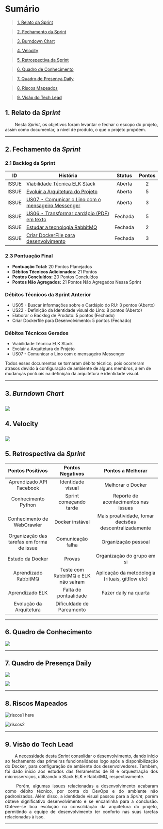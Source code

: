 # Sumário

>[1. Relato da Sprint](#1-relato-da-sprint)

>[2. Fechamento da Sprint](#2-fechamento-da-sprint)

>[3. Burndown Chart](#3-brundown-chart)

>[4. Velocity](#4-velocity)

>[5. Retrospectiva da Sprint](#5-retrospectiva-da-sprint)

>[6. Quadro de Conhecimento](#6-quadro-de-conhecimentos)

>[7. Quadro de Presença Daily](#7-quadro-de-presença-daily)

>[8. Riscos Mapeados](#8-riscos-mapeados)

>[9. Visão do Tech Lead](#9-visão-do-tech-lead)

## 1. Relato da _Sprint_

<p align="justify">   Nesta <i>Sprint</i>, os objetivos foram levantar e fechar o escopo do projeto, assim como documentar,  a nível de produto, o que o projeto propõem.


------------

## 2. Fechamento da _Sprint_

### 2.1 Backlog da Sprint

| ID | História | Status | Pontos |
|:--:| ------- | :----: | :----: |
| ISSUE | [Viabilidade Técnica ELK Stack](https://github.com/fga-eps-mds/2018.2-Lino/issues/75) | Aberta | 2 |
| ISSUE | [Evoluir a Arquitetura do Projeto](https://github.com/fga-eps-mds/2018.2-Lino/issues/73) | Aberta | 5 |
| ISSUE | [US07 - Comunicar o Lino com o mensageiro Messenger](https://github.com/fga-eps-mds/2018.2-Lino/issues/71) | Aberta | 3 |
| ISSUE | [US06 - Transformar cardápio (PDF) em texto](https://github.com/fga-eps-mds/2018.2-Lino/issues/70) | Fechada| 5 |
| ISSUE | [Estudar a tecnologia RabbitMQ](https://github.com/fga-eps-mds/2018.2-Lino/issues/69) | Fechada| 2 |
| ISSUE | [Criar DockerFile para desenvolvimento](https://github.com/fga-eps-mds/2018.2-Lino/issues/53)|Fechada| 3 |
 
### 2.3 Pontuação Final

* __Pontuação Total:__ 20 Pontos Planejados
* __Débitos Técnicos Adicionados:__ 21 Pontos 
* __Pontos Concluídos:__ 20 Pontos Concluídos
* __Pontos Não Agregados:__ 21 Pontos Não Agregados Nessa Sprint

### Débitos Técnicos da Sprint Anterior

* US05 - Buscar informações sobre o Cardápio do RU: 3 pontos (Aberto)
* US22 - Definição da Identidade visual do Lino: 8 pontos (Aberto)
* Elaborar o Backlog de Produto: 5 pontos (Fechado)
* Criar Dockerfile para Desenvolvimento: 5 pontos (Fechado)

### Débitos Técnicos Gerados

* Viabilidade Técnica ELK Stack
* Evoluir a Arquitetura do Projeto
* US07 - Comunicar o Lino com o mensageiro Messenger

Todos esses documentos se tornaram débito técnico, pois ocorreram atrasos devido à configuração de ambiente de alguns membros, além de mudanças pontuais na definição da arquitetura e identidade visual.

------------
## 3. _Burndown Chart_
![](https://i.imgur.com/ZQrxPKW.png)
------------
## 4. Velocity
![](https://i.imgur.com/5kQfe4C.png)
------------

## 5. Retrospectiva da _Sprint_

 | Pontos Positivos                          | Pontos Negativos                    | Pontos a Melhorar                                      |
 | :---------------------------------------: | :---------------------------------: | :----------------------------------------------------: |
 | Aprendizado API Facebook                  | Identidade visual                   | Melhorar o Docker                                      |
 | Conhecimento Python                       | Sprint começando tarde              | Reporte de acontecimentos nas issues                   |
 | Conhecimento de WebCrawler                | Docker instável                     | Mais proatividade, tomar decisões descentralizadamente |
 | Organização das tarefas em forma de issue | Comunicação falha                   | Organização pessoal                                    |
 | Estudo da Docker                          | Provas                              | Organização do grupo em si                             |
 | Aprendizado RabbitMQ                      | Teste com RabbitMQ e ELK não saíram | Aplicação da metodologia (rituais, gitflow etc)        |
 | Aprendizado ELK                           | Falta de pontualidade               | Fazer daily na quarta                                  |
 | Evolução da Arquitetura                   | Dificuldade de Pareamento           |


------------
## 6. Quadro de Conhecimento


![](https://i.imgur.com/qPoM5oD.png)

------------

## 7. Quadro de Presença Daily
![](https://i.imgur.com/R2FGYkO.png)

![](https://i.imgur.com/LYPK4y3.png)

------------
## 8. Riscos Mapeados
![riscos1 here](https://i.imgur.com/1Zg7u8x.png)

![riscos2](https://i.imgur.com/y6xMYDk.png)

------------
## 9. Visão do Tech Lead

<p align="justify">   A necessidade desta <i>Sprint</i> consolidar o desenvolvimento, dando início ao fechamento das primeiras funcionalidades logo após a disponibilização do Docker, para configuração de ambiente dos desenvolvedores. Também, foi dado início aos estudos das ferramentas de BI e orquestração dos microsserviços, utilizando o Stack ELK e RabbitMQ, respectivamente.</p>
<p align="justify">   Porém, algumas issues relacionadas a desenvolvimento acabaram como débito técnico, por conta do DevOps e do ambiente não padronizados. Além disso, a identidade visual passou para a <i>Sprint</i>,  porém obteve significativo desenvolvimento e se encaminha para a conclusão. Obteve-se boa evolução na consolidação da arquitetura do projeto, permitindo a equipe de desenvolvimento ter conforto nas suas tarefas relacionadas à isso.</p>

------------